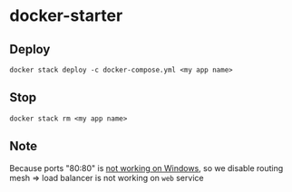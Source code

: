 # docker-starter

## Deploy
```
docker stack deploy -c docker-compose.yml <my app name>
```

## Stop
```
docker stack rm <my app name>
```

## Note
Because ports "80:80" is [not working on Windows](https://github.com/moby/moby/issues/33902), so we disable routing mesh
=> load balancer is not working on `web` service

